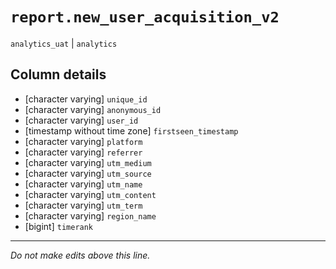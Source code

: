 # `report.new_user_acquisition_v2`
`analytics_uat` | `analytics`

## Column details
* [character varying] `unique_id`
* [character varying] `anonymous_id`
* [character varying] `user_id`
* [timestamp without time zone] `firstseen_timestamp`
* [character varying] `platform`
* [character varying] `referrer`
* [character varying] `utm_medium`
* [character varying] `utm_source`
* [character varying] `utm_name`
* [character varying] `utm_content`
* [character varying] `utm_term`
* [character varying] `region_name`
* [bigint]    `timerank`

-------------------------------------------------------------------------------
*Do not make edits above this line.*
